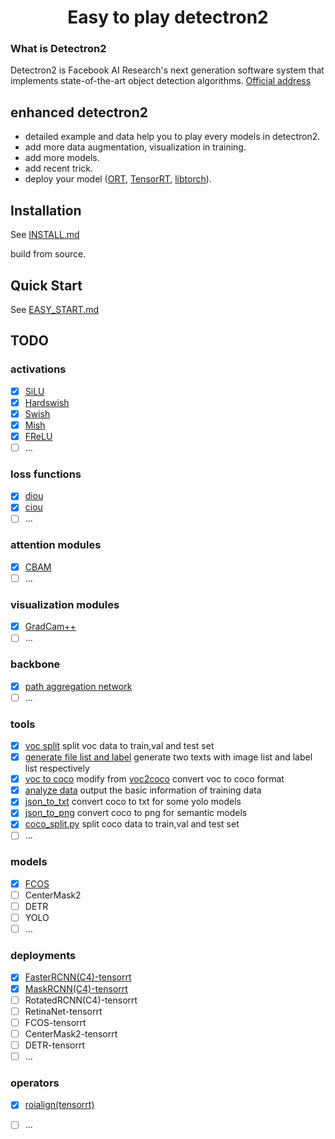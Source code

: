 # <center>Easy to play detectron2</center>

### What is Detectron2

Detectron2 is Facebook AI Research's next generation software system that implements state-of-the-art object detection algorithms. [Official address](https://github.com/facebookresearch/detectron2)

## enhanced detectron2

- detailed example and data help you to play every models in detectron2.
- add more data augmentation, visualization in training.
- add more models.
- add recent trick.
- deploy your model ([ORT](https://github.com/microsoft/onnxruntime), [TensorRT](https://github.com/NVIDIA/TensorRT), [libtorch](https://pytorch.org/get-started/locally/)).

## Installation

See [INSTALL.md](https://github.com/facebookresearch/detectron2/blob/master/INSTALL.md)

build from source.

## Quick Start

See [EASY_START.md](EASY_START.md)

## TODO

### activations

- [x] [SiLU](./detectron2/layers/README.md)
- [x] [Hardswish](./detectron2/layers/README.md)
- [x] [Swish](./detectron2/layers/README.md)
- [x] [Mish](./detectron2/layers/README.md)
- [x] [FReLU](./detectron2/layers/README.md)
- [ ] ...

### loss functions

- [x] [diou](./detectron2/layers/README.md)
- [x] [ciou](./detectron2/layers/README.md)
- [ ] ...

### attention modules

- [x] [CBAM](./detectron2/layers/README.md)
- [ ] ...

### visualization modules

- [x] [GradCam++](./detectron2/engine/README.md)
- [ ] ...

### backbone

- [x] [path aggregation network](./detectron2/modeling/backbone/README.md)
- [ ] ...

### tools

- [x] [voc split](./tools/data/README.md) split voc data to train,val and test set
- [x] [generate file list and label](./tools/data/README.md) generate two texts with image list and label list respectively
- [x] [voc to coco](./tools/data/README.md) modify from [voc2coco](https://github.com/yukkyo/voc2coco) convert voc to coco format
- [x] [analyze data](./tools/data/README.md) output the basic information of training data
- [x] [json_to_txt](./tools/data/README.md) convert coco to txt for some yolo models
- [x] [json_to_png](./tools/data/README.md) convert coco to png for semantic models
- [x] [coco_split.py](./tools/data/README.md) split coco data to train,val and test set
- [ ] ...

### models

- [x] [FCOS](./detectron2/modeling/meta_arch/README.md)
- [ ] CenterMask2
- [ ] DETR
- [ ] YOLO
- [ ] ...

### deployments

- [x] [FasterRCNN(C4)-tensorrt](https://github.com/wang-xinyu/tensorrtx/tree/master/rcnn)
- [x] [MaskRCNN(C4)-tensorrt](https://github.com/wang-xinyu/tensorrtx/tree/master/rcnn)
- [ ] RotatedRCNN(C4)-tensorrt
- [ ] RetinaNet-tensorrt
- [ ] FCOS-tensorrt
- [ ] CenterMask2-tensorrt
- [ ] DETR-tensorrt
- [ ] ...

### operators

- [x] [roialign(tensorrt)](https://github.com/wang-xinyu/tensorrtx/blob/master/rcnn/RoiAlignPlugin.h)
- [ ] ...

